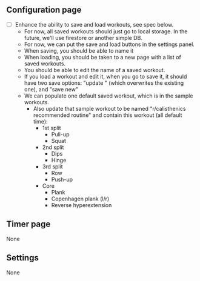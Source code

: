 ## Configuration page

- [ ] Enhance the ability to save and load workouts, see spec below.
  - For now, all saved workouts should just go to local storage. In the future, we'll use firestore or another simple DB.
  - For now, we can put the save and load buttons in the settings panel.
  - When saving, you should be able to name it
  - When loading, you should be taken to a new page with a list of saved workouts.
  - You should be able to edit the name of a saved workout.
  - If you load a workout and edit it, when you go to save it, it should have two save options: "update <name of workout>" (which overwrites the existing one), and "save new"
  - We can populate one default saved workout, which is in the sample workouts.
    - Also update that sample workout to be named "r/calisthenics recommended routine" and contain this workout (all default time):
        - 1st split
            - Pull-up
            - Squat
        - 2nd split
            - Dips
            - Hinge
        - 3rd split
            - Row
            - Push-up
        - Core
            - Plank
            - Copenhagen plank (l/r)
            - Reverse hyperextension

## Timer page

None

## Settings

None
